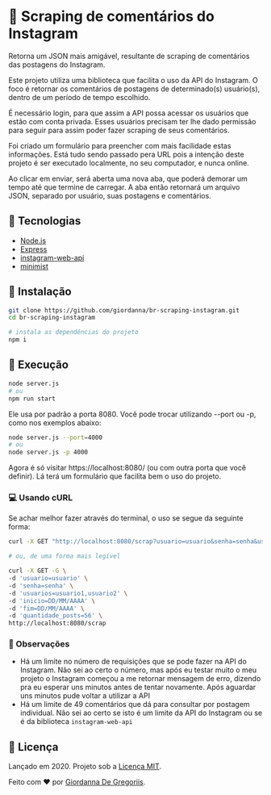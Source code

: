 # 📸 Scraping de comentários do Instagram

Retorna um JSON mais amigável, resultante de scraping de comentários das
postagens do Instagram.

Este projeto utiliza uma biblioteca que facilita o uso da API do Instagram. O
foco é retornar os comentários de postagens de determinado(s) usuário(s), dentro
de um período de tempo escolhido.

É necessário login, para que assim a API possa acessar os usuários que estão com
conta privada. Esses usuários precisam ter lhe dado permissão para seguir para
assim poder fazer scraping de seus comentários.

Foi criado um formulário para preencher com mais facilidade estas informações.
Está tudo sendo passado pera URL pois a intenção deste projeto é ser executado
localmente, no seu computador, e nunca online.

Ao clicar em enviar, será aberta uma nova aba, que poderá demorar um tempo até
que termine de carregar. A aba então retornará um arquivo JSON, separado por
usuário, suas postagens e comentários.

## 📌 Tecnologias

- [Node.js](https://nodejs.org/en/)
- [Express](https://expressjs.com/pt-br/)
- [instagram-web-api](https://github.com/jlobos/instagram-web-api)
- [minimist](https://www.npmjs.com/package/minimist)

## 📂 Instalação

```sh
git clone https://github.com/giordanna/br-scraping-instagram.git
cd br-scraping-instagram

# instala as dependências do projeto
npm i
```

## 🚀 Execução

```sh
node server.js
# ou
npm run start
```

Ele usa por padrão a porta 8080. Você pode trocar utilizando --port ou -p, como
nos exemplos abaixo:

```sh
node server.js --port=4000
# ou
node server.js -p 4000
```

Agora é só visitar https://localhost:8080/ (ou com outra porta que você
definir). Lá terá um formulário que facilita bem o uso do projeto.

### 💻 Usando cURL

Se achar melhor fazer através do terminal, o uso se segue da seguinte forma:

```sh
curl -X GET "http://localhost:8080/scrap?usuario=usuario&senha=senha&usuarios=usuario1,usuario2&inicio=DD/MM/AAAA&fim=DD/MM/AAAA&quantidade_posts=56"

# ou, de uma forma mais legível

curl -X GET -G \
-d 'usuario=usuario' \
-d 'senha=senha' \
-d 'usuarios=usuario1,usuario2' \
-d 'inicio=DD/MM/AAAA' \
-d 'fim=DD/MM/AAAA' \
-d 'quantidade_posts=56' \
http://localhost:8080/scrap
```

### 🔎 Observações

- Há um limite no número de requisições que se pode fazer na API do Instagram.
  Não sei ao certo o número, mas após eu testar muito o meu projeto o Instagram
  começou a me retornar mensagem de erro, dizendo pra eu esperar uns minutos
  antes de tentar novamente. Após aguardar uns minutos pude voltar a utilizar a
  API
- Há um limite de 49 comentários que dá para consultar por postagem individual.
  Não sei ao certo se isto é um limite da API do Instagram ou se é da biblioteca
  `instagram-web-api`

## 📕 Licença

Lançado em 2020. Projeto sob a
[Licença MIT](https://choosealicense.com/licenses/mit/).

Feito com ❤️ por [Giordanna De Gregoriis](https://github.com/giordanna).
